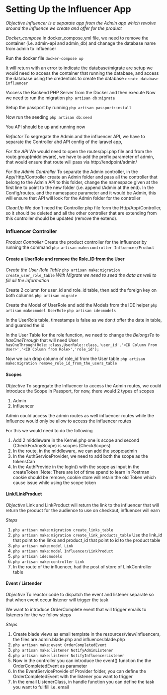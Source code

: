 # Setting Up the Influencer App
*Objective*
_Influencer is a separate app from the Admin app which revolve around the influence we create and offer for the product_

*Docker_compose*
In docker_compose.yml file, we need to remove the container (i.e. admin-api and admin_db) and chanage the database name from admin to influencer

Run the docker file
`docker-compose up`

It will return with an error to indicate the database/migrate are setup
we would need to access the container that running the database, and access the database using the credentials to create the database
`create database influencer`

!Access the Backend PHP Server from the Docker and then execute
Now we need to run the migration
`php artisan db:migrate`

Setup the passport by running
`php artisan passport:install`

Now run the seeding
`php artisan db:seed`

You API should be up and running now

*Refactor*
To segregate the Admin and the influencer API, we have to separate the Controller ahd API config of the laravel app, 

_For the API_
We would need to open the routes/api.php file and from the route.group(middleware), we have to add the prefix parameter of admin, that would ensure that route will pass via http://endpoint/admin/<request>

_For the Admin Controller_
To separate the Admin controller, in the App/Http/Controller create an Admin folder and pass all the controller that belong to the Admin API to this folder, change the namespace given at the first line to point to the new folder (i.e. append /Admin at the end).
In the Config/routes. and the namespace parameter and it would be Admin, this will ensure that API will look for the Admin folder for the controller

_CleanUp_
We don't need the Controller.php file form the Http/App/Controller, so it should be deleted and all the other controller that are extending from this controller should be updated (remove the extend).


### Influencer Controller
*Product Controller*
Create the product controller for the influencer by running the command
`php artisan make:controller Influencer/Product`


#### Create a UserRole and remove the Role_ID from the User
*Create the User Role Table*
`php artisan make:migration create_user_role_table`
_With Migrate we need to seed the data as well to fill all the information_ 

Create 2 column for user_id and role_id table, then add the foreign key on both columns
`php artisan migrate`

Create the Model of UserRole and add the Models from the IDE helper
`php artisan make:model UserRole`
`php artisan ide:models`

In the UserRole table, timestamps is false as we don;t offer the date in table, and guarded the id

In the User Table for the role function, we need to change the _BelongsTo_ to _hasOneThrough_ that will need 
User `hasOneThrough(Role::class,UserRole::class,'user_id','<ID Column From User>','<ID Column from Role>','role_id');` 

Now we can drop column of role_id from the User table
`php artisan make:migration remove_role_id_from_the_users_table` 


#### Scopes
*Objective*
To segregate the Influencer to access the Admin routes, we could introduce the Scope in Passport, for now, there would 2 types of scopes
1. Admin
2. Influencer

Admin could access the admin routes as well influencer routes while the influence would only be allow to access the influencer routes

For this we would need to do the following

1. Add 2 middleware in the Kernel.php one is scope and second (CheckForAnyScope) is scopes (CheckScopes)
2. In the route, in the middleware, we can add the scope:admin
3. In the AuthServiceProvider, we need to add both the scope as the tokensCan
4. In the AuthProvide in the login() with the scope as input in the createToken
!Note: There are lot of time spend to learn in Postman cookie should be remove, cookie store will retain the old Token which cause issue while using the scope token

#### Link/LinkProduct
*Objective*
Link and LinkProduct will return the link to the influencer that will return the product for the audience to use on checkout, influencer will earn

_Steps_
1. `php artisan make:migration create_links_table`
2. `php artisan make:migration create_link_products_table`
   Use the link_id that point to the links and product_id that point to id to the product table
3. `php artisan make:model Link`
4. `php artisan make:model Influencer/LinkProduct`
5. `php artisan ide:models`
6. `php artisan make:controller Link`
7. In the route of the influencer, had the post of store of LinkController table

#### Event / Listender
*Objective*
To reactor code to dispatch the event and listener separate so that when event occur listener will trigger the task

We want to introduce OrderComplete event that will trigger emails to listeners for the we follow steps

_Steps_
1. Create blade views as email template in the resources/view/influencers, the files are admin.blade.php and influencer.blade.php
2. `php artisan make:event OrderCompletedEvent`
3. `php artisan make:listener NotifyAdminListener`
4. `php artisan make:listener NotifyInfluencerListener`
5. Now in the controller you can introduce the event() function the the OrderCompletedEvent as parameter
6. In the EventServiceProvide of Provider folder, you can define the OrderCompletedEvent with the listener you want to trigger
7. In the email ListenerClass, in handle function you can define the task you want to fullfill i.e. email 